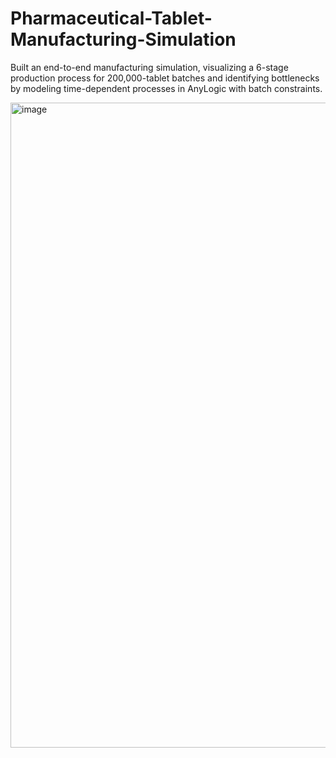 # Pharmaceutical-Tablet-Manufacturing-Simulation
Built an end-to-end manufacturing simulation, visualizing a 6-stage production process for 200,000-tablet batches and identifying bottlenecks by modeling time-dependent processes in AnyLogic with batch constraints.

<img width="1920" height="1032" alt="image" src="https://github.com/user-attachments/assets/c7f67004-046c-4fee-bcd9-189dd3f57dc0" />

